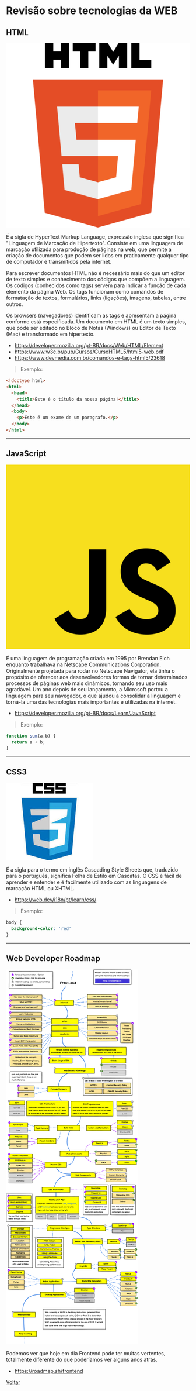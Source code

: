 # Revisão sobre tecnologias da WEB

## HTML

![imagem](./imagens/06.png)

É a sigla de HyperText Markup Language, expressão inglesa que significa "Linguagem de Marcação de Hipertexto". Consiste em uma linguagem de marcação utilizada para produção de páginas na web, que permite a criação de documentos que podem ser lidos em praticamente qualquer tipo de computador e transmitidos pela internet.

Para escrever documentos HTML não é necessário mais do que um editor de texto simples e conhecimento dos códigos que compõem a linguagem. Os códigos (conhecidos como tags) servem para indicar a função de cada elemento da página Web. Os tags funcionam como comandos de formatação de textos, formulários, links (ligações), imagens, tabelas, entre outros.

Os browsers (navegadores) identificam as tags e apresentam a página conforme está especificada. Um documento em HTML é um texto simples, que pode ser editado no Bloco de Notas (Windows) ou Editor de Texto (Mac) e transformado em hipertexto.

- <https://developer.mozilla.org/pt-BR/docs/Web/HTML/Element>
- <https://www.w3c.br/pub/Cursos/CursoHTML5/html5-web.pdf>
- <https://www.devmedia.com.br/comandos-e-tags-html5/23618>

> Exemplo:

```html
<!doctype html>
<html>
  <head>
    <title>Este é o título da nossa página!</title>
  </head>
  <body>
    <p>Este é um exame de um paragrafo.</p>
  </body>
</html>
```

---

## JavaScript

![imagem](./imagens/08.png)

É uma linguagem de programação criada em 1995 por Brendan Eich enquanto trabalhava na Netscape Communications Corporation. Originalmente projetada para rodar no Netscape Navigator, ela tinha o propósito de oferecer aos desenvolvedores formas de tornar determinados processos de páginas web mais dinâmicos, tornando seu uso mais agradável. Um ano depois de seu lançamento, a Microsoft portou a linguagem para seu navegador, o que ajudou a consolidar a linguagem e torná-la uma das tecnologias mais importantes e utilizadas na internet.

- <https://developer.mozilla.org/pt-BR/docs/Learn/JavaScript>

> Exemplo:

```js
function sum(a,b) {
  return a + b;
}
```

---

## CSS3

![imagem](./imagens/07.jpg)

É a sigla para o termo em inglês Cascading Style Sheets que, traduzido para o português, significa Folha de Estilo em Cascatas. O CSS é fácil de aprender e entender e é facilmente utilizado com as linguagens de marcação HTML ou XHTML.

- <https://web.dev/i18n/pt/learn/css/>

> Exemplo:

```css
body {
  background-color: 'red'
}
```

---

## Web Developer Roadmap

![imagem](./imagens/05.png)

Podemos ver que hoje em dia Frontend pode ter muitas vertentes, totalmente diferente do que poderíamos ver alguns anos atrás.

* <https://roadmap.sh/frontend>

[Voltar](./readme.md)
